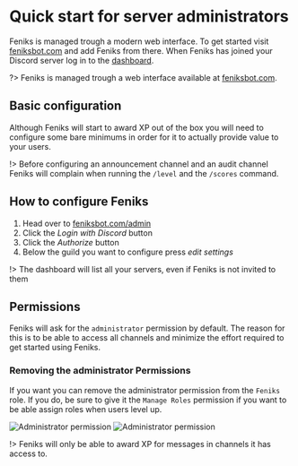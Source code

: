 # Quick start for server administrators

Feniks is managed trough a modern web interface. To get started visit [feniksbot.com](https://feniksbot.com)
and add Feniks from there. When Feniks has joined your Discord server log in to the [dashboard](https://feniksbot.com).

?> Feniks is managed trough a web interface available at [feniksbot.com](https://feniksbot.com).

## Basic configuration
Although Feniks will start to award XP out of the box you will need to configure some bare minimums in order for it
to actually provide value to your users.

!> Before configuring an announcement channel and an audit channel Feniks will complain when running the `/level` and the `/scores` command.

## How to configure Feniks

1. Head over to [feniksbot.com/admin](feniksbot.com/admin)
2. Click the *Login with Discord* button
3. Click the *Authorize* button
4. Below the guild you want to configure press *edit settings*

!> The dashboard will list all your servers, even if Feniks is not invited to them

## Permissions

Feniks will ask for the `administrator` permission by default. The reason
for this is to be able to access all channels and minimize the effort required
to get started using Feniks.

### Removing the administrator Permissions

If you want you can remove the administrator permission from the `Feniks` role.
If you do, be sure to give it the `Manage Roles` permission if you want to
be able assign roles when users level up.

![Administrator permission](https://docs.feniksbot.com/img/administrator-permisssion.png)
![Administrator permission](https://docs.feniksbot.com/img/manage-roles-permission.png)

!> Feniks will only be able to award XP for messages in channels it has access to.
